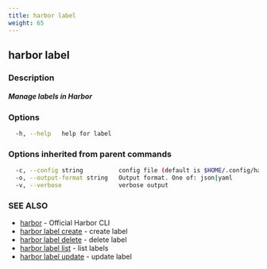 ```yaml
---
title: harbor label
weight: 65
---
```

## harbor label

### Description

##### Manage labels in Harbor

### Options

```sh
  -h, --help   help for label
```

### Options inherited from parent commands

```sh
  -c, --config string          config file (default is $HOME/.config/harbor-cli/config.yaml)
  -o, --output-format string   Output format. One of: json|yaml
  -v, --verbose                verbose output
```

### SEE ALSO

* [harbor](harbor.md)	 - Official Harbor CLI
* [harbor label create](harbor-label-create.md)	 - create label
* [harbor label delete](harbor-label-delete.md)	 - delete label
* [harbor label list](harbor-label-list.md)	 - list labels
* [harbor label update](harbor-label-update.md)	 - update label

